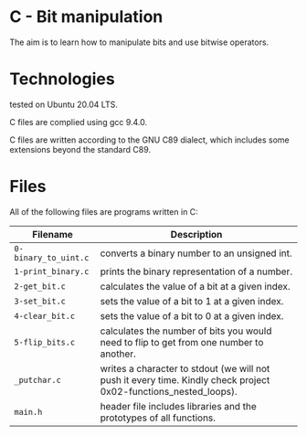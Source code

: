 # C - Bit manipulation

The aim is to learn how to manipulate bits and use bitwise operators.

# Technologies

tested on Ubuntu 20.04 LTS.

C files are complied using gcc 9.4.0.

C files are written according to the GNU C89 dialect, which includes some extensions beyond the standard C89.

# Files

All of the following files are programs written in C:

| Filename               | Description
| ---------------------- | -------------------------------------------------------------------------------------------------- 
| `0-binary_to_uint.c`   | converts a binary number to an unsigned int.
| `1-print_binary.c`     | prints the binary representation of a number.
| `2-get_bit.c`          | calculates the value of a bit at a given index.
| `3-set_bit.c`          | sets the value of a bit to 1 at a given index.
| `4-clear_bit.c`        | sets the value of a bit to 0 at a given index.
| `5-flip_bits.c`        | calculates the number of bits you would need to flip to get from one number to another.
| `_putchar.c`           | writes a character to stdout (we will not push it every time. Kindly check project 0x02-functions_nested_loops).
| `main.h`	         | header file includes libraries and the prototypes of all functions.

